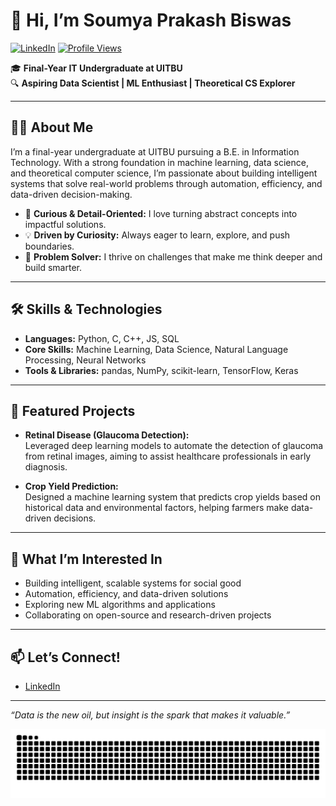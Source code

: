 # 👋 Hi, I’m Soumya Prakash Biswas

[![LinkedIn](https://img.shields.io/badge/LinkedIn-blue?logo=linkedin&logoColor=white&style=flat-square)](https://www.linkedin.com/in/soumya-prakash-biswas-630bab240/)
[![Profile Views](https://komarev.com/ghpvc/?username=soumyaPbiswas&style=flat-square)](https://github.com/soumyaPbiswas)

🎓 **Final-Year IT Undergraduate at UITBU**  
🔍 **Aspiring Data Scientist | ML Enthusiast | Theoretical CS Explorer**

---

## 👨‍💻 About Me

I’m a final-year undergraduate at UITBU pursuing a B.E. in Information Technology. With a strong foundation in machine learning, data science, and theoretical computer science, I’m passionate about building intelligent systems that solve real-world problems through automation, efficiency, and data-driven decision-making.

- 🧠 **Curious & Detail-Oriented:** I love turning abstract concepts into impactful solutions.
- 💡 **Driven by Curiosity:** Always eager to learn, explore, and push boundaries.
- 🤖 **Problem Solver:** I thrive on challenges that make me think deeper and build smarter.

---

## 🛠️ Skills & Technologies

- **Languages:** Python, C, C++, JS, SQL
- **Core Skills:** Machine Learning, Data Science, Natural Language Processing, Neural Networks
- **Tools & Libraries:** pandas, NumPy, scikit-learn, TensorFlow, Keras

---

## 🚀 Featured Projects

- **Retinal Disease (Glaucoma Detection):**  
  Leveraged deep learning models to automate the detection of glaucoma from retinal images, aiming to assist healthcare professionals in early diagnosis.

- **Crop Yield Prediction:**  
  Designed a machine learning system that predicts crop yields based on historical data and environmental factors, helping farmers make data-driven decisions.

---

## 🌱 What I’m Interested In

- Building intelligent, scalable systems for social good
- Automation, efficiency, and data-driven solutions
- Exploring new ML algorithms and applications
- Collaborating on open-source and research-driven projects

---

## 📫 Let’s Connect!

- [LinkedIn](https://www.linkedin.com/in/soumya-prakash-biswas-630bab240/)

---

*“Data is the new oil, but insight is the spark that makes it valuable.”*


![snake gif](https://github.com/soumyaPbiswas/soumyaPbiswas/blob/output/github-snake-dark.svg)


